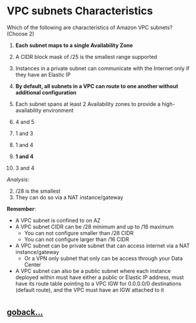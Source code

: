 # VPC subnets Characteristics

Which of the following are characteristics of Amazon VPC subnets? (Choose 2)

1. **Each subnet maps to a single Availability Zone**
2. A CIDR block mask of /25 is the smallest range supported
3. Instances in a private subnet can communicate with the Internet only if they have an Elastic IP
4. **By default, all subnets in a VPC can route to one another without additional configuration**
5. Each subnet spans at least 2 Availability zones to provide a high-availability environment 

1. 4 and 5
2. 1 and 3
3. 1 and 4
4. **1 and 4**
5. 3 and 4

_Analysis_:

2. /28 is the smallest
3. They can do so via a NAT instance/gateway

**Remember**:

- A VPC subnet is confined to on AZ
- A VPC subnet CIDR can be /28 minimum and up to /16 maximum
    - You can not configure smaller than /28 CIDR
    - You can not configure larger than /16 CIDR
- A VPC subnet can be private subnet that can access internet via a NAT instance/gateway
    - Or a VPN only subnet that only can be access through your Data Center
- A VPC subnet can also be a public subnet where each instance deployed within must have either a public or Elastic IP address, must have its route table pointing to a VPC IGW for 0.0.0.0/0 destinations (default route), and the VPC must have an IGW attached to it

#
## [goback...](./index.md)